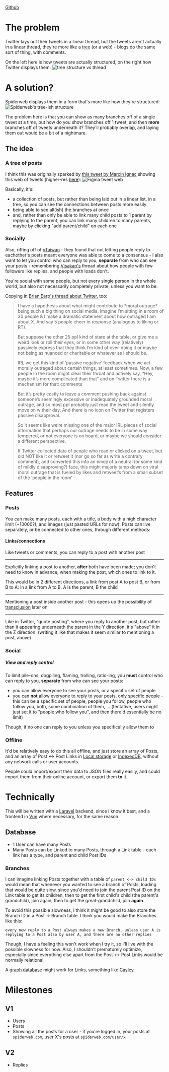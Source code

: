 
[Github](https://github.com/nd9600/spiderweb)

# The problem

Twitter lays out their tweets in a linear thread, but the tweets aren't actually in a linear thread, they're more like a [tree](https://en.wikipedia.org/wiki/Tree_\(data_structure\)) (or a web) - blogs do the same sort of thing, with comments.

On the left here is how tweets are actually structured, on the right how Twitter displays them:
![tree structure vs thread](static/images/spiderweb/twitterNetworkDiagram.png)

# A solution?

Spiderweb displays them in a form that's more like how they're structured:
![Spiderweb's tree-ish structure](static/images/spiderweb/spiderwebNetworkDiagram.png)

The problem here is that you can show as many branches off of a single tweet at a time, but how do you show branches off 1 tweet, and then __more__ branches off of tweets underneath it? They'll probably overlap, and laying them out would be a bit of a nightmare.

## The idea

### A tree of posts
I think this was originally sparked by [this tweet by Marcin Ignac](https://twitter.com/marcinignac/status/1184400358405234688) showing this web of tweets (higher-res [here](https://www.figma.com/file/riPXW9Lqpyuxo5K88EtUgG/MAR-19008-Thread-Viz?node-id=0%3A1)):
![Figma tweet web](static/images/spiderweb/figmaTweetWeb.jpg)

Basically, it's:
* a collection of posts, but rather than being laid out in a linear list, in a tree, so you can see the connections between posts more easily
* being able to see all(ish) the branches at once
* and, rather than only be able to link many child posts to 1 parent by replying to the parent, you can link many children to many parents, maybe by clicking "add parent/child" on each one

### Socially
Also, riffing off of [vTaiwan](https://www.technologyreview.com/s/611816/the-simple-but-ingenious-system-taiwan-uses-to-crowdsource-its-laws/) - they found that not letting people reply to eachother's posts meant everyone was able to come to a consensus - I also want to let you control who can reply to you, __separate__ from who can see your posts - remembering [Visakan's](https://twitter.com/visakanv) thread about how people with few followers like replies, and people with loads don't.

You're social with some people, but not every single person in the whole world, but also not necessarily completely private, unless you want to be.

Copying in [Brian Earp's thread about Twitter](https://twitter.com/briandavidearp/status/1090350858989195265), too:
> I have a hypothesis about what might contribute to \*moral outrage\* being such a big thing on social media. Imagine I’m sitting in a room of 30 people & I make a dramatic statement about how outraged I am about X. And say 5 people cheer in response (analogous to liking or RT). 
> 
> But suppose the other 25 ppl kind of stare at the table, or give me a weird look or roll their eyes, or in some other way (relatively) passively express that they think I’m kind of over-doing it or maybe not being as nuanced or charitable or whatever as I should be. 
> 
> IRL we get this kind of ‘passive negative’ feedback when we act morally outraged about certain things, at least sometimes. Now, a few people in the room might clear their throat and actively say, “Hey, maybe it’s more complicated than that” and on Twitter there is a mechanism for that: comments
> 
> But it’s pretty costly to leave a comment pushing back against someone’s seemingly excessive or inadequately grounded moral outrage, and so most ppl probably just read the tweet and silently move on w their day. And there is no icon on Twitter that registers passive disapproval.
> 
> So it seems like we’re missing one of the major IRL pieces of social information that perhaps our outrage needs to be in some way tempered, or not everyone is on board, or maybe we should consider a different perspective. 
> 
> If Twitter collected data of people who read or clicked on a tweet, but did NOT like it or retweet it (nor go so far as write a contrary comment), and converted this into an emoji of a neutral (or some kind of mildly disapproving?) face, this might majorly tamp down on viral moral outrage that is fueled by likes and retweet’s from a small subset of the ‘people in the room’

## Features

### Posts
You can make many posts, each with a title, a body with a high character limit (\~10000?), and images (just pasted URLs for now).
Posts can live separately, or be connected to other ones, through different methods:

#### Links/connections

Like tweets or comments, you can reply to a post with another post

---

Explicitly linking a post to another, __after__ both have been made; you don't need to know in advance, when making the post, which ones to link to it.

This would be in 2 different directions, a link from post A to post B, or from B to A: in a link from A to B, A is the parent, B the child

---

Mentioning a post inside another post - this opens up the possibility of [transclusion](https://en.wikipedia.org/wiki/Transclusion) later on

---

Like in Twitter, "quote posting", where you reply to another post, but rather than it appearing underneath the parent in the Y direction, it's "above" it in the Z direction.
(writing it like that makes it seem similar to mentioning a post, above)

### Social

##### View and reply control
To limit pile-ons, dogpiling, flaming, trolling, ratio-ing, you __must__ control who can reply to you, __separate__ from who can see your posts:
* you can allow everyone to see your posts, or a specific set of people
* you can __not__ allow everyone to reply to your posts, only specific people - this can be a specific set of people, people you follow, people who follow you, both, some combination of them, ... (tentative, users might just set it to "people who follow you", and then there'd essentially be no limit)

Though, if no one can reply to you unless you specifically allow them to

### Offline
It'd be relatively easy to do this all offline, and just store an array of Posts, and an array of Post <-> Post Links in [Local storage](https://developer.mozilla.org/en-US/docs/Web/API/Window/localStorage) or [IndexedDB](https://developer.mozilla.org/en-US/docs/Web/API/IndexedDB_API), without any network calls or user accounts.

People could import/export their data to JSON files really easily, and could import them from their online account, or export them __to__ it.

# Technically

This will be written with a [Laravel](https://laravel.com/) backend, since I know it best, and a frontend in [Vue](https://vuejs.org/) where necessary, for the same reason.

## Database
* 1 User can have many Posts
* Many Posts can be Linked to many Posts, through a Link table - each link has a type, and parent and child Post IDs


### Branches
I can imagine linking Posts together with a table of `parent <-> child IDs` would mean that whenever you wanted to see a branch of Posts, loading that would be quite slow, since you'd need to join the parent Post ID on the Link table to get its children, then to get the first child's child (the parent's grandchild), join again, then to get the great-grandchild, join __again__.

To avoid this possible slowness, I think it might be good to also store the Branch ID in a Post -> Branch table.
I think you would make the Branches like this:
```
every new reply to a Post always makes a new Branch, unless user A is replying to a Post also by user A, and there are no other replies
```
Though, I have a feeling this won't work when I try it, so I'll live with the possible slowness for now.
Also, I shouldn't prematurely optimize, especially since everything else apart from the Post <-> Post Links would be normally relational.

A [graph database](https://en.wikipedia.org/wiki/Graph_database) might work for Links, something like [Cayley](https://cayley.io/).

# Milestones

## V1
* Users
* Posts
* Showing all the posts for a user - if you're logged in, your posts at `spiderweb.com`, user X's posts at `spiderweb.com/user/x` 

## V2
* Replies